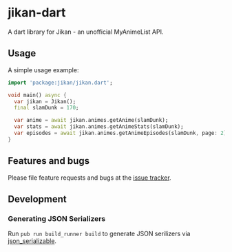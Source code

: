 # jikan-dart
A dart library for Jikan - an unofficial MyAnimeList API.

## Usage

A simple usage example:

```dart
import 'package:jikan/jikan.dart';

void main() async {
  var jikan = Jikan();
  final slamDunk = 170;

  var anime = await jikan.animes.getAnime(slamDunk);
  var stats = await jikan.animes.getAnimeStats(slamDunk);
  var episodes = await jikan.animes.getAnimeEpisodes(slamDunk, page: 2);
}
```

## Features and bugs

Please file feature requests and bugs at the [issue tracker][tracker].

[tracker]: http://example.com/issues/replaceme

## Development 

### Generating JSON Serializers

Run `pub run build_runner build` to generate JSON serilizers via [json_serializable][json].

[json]: https://pub.dartlang.org/packages/json_serializable

